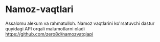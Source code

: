 # Namoz-vaqtlari
Assalomu alekum va rahmatulloh.
Namoz vaqtlarini ko'rsatuvchi dastur quyidagi API orqali malumotlarni oladi https://github.com/zero8d/namozvatqiapi
